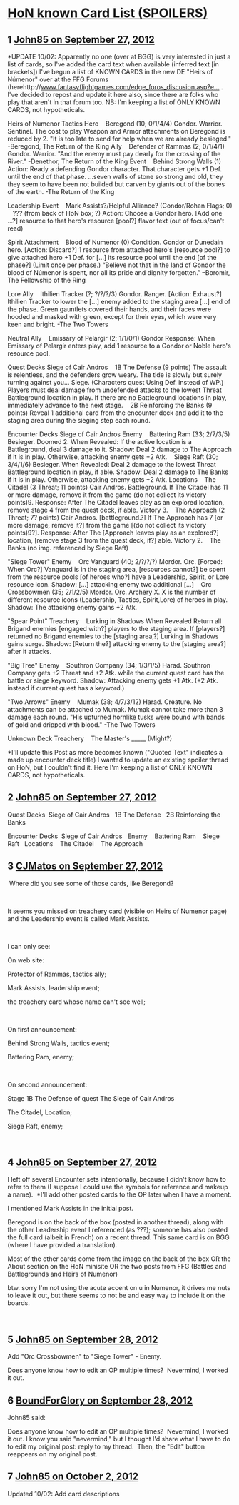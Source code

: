 # [HoN known Card List (SPOILERS)](https://community.fantasyflightgames.com/topic/71842-hon-known-card-list-spoilers/)

## 1 [John85 on September 27, 2012](https://community.fantasyflightgames.com/topic/71842-hon-known-card-list-spoilers/?do=findComment&comment=701180)

*UPDATE 10/02: Apparently no one (over at BGG) is very interested in just a list of cards, so I've added the card text when available (inferred text [in brackets])
I've begun a list of KNOWN CARDS in the new DE "Heirs of Númenor" over at the FFG Forums (herehttp://www.fantasyflightgames.com/edge_foros_discusion.asp?e… . I've decided to repost and update it here also, since there are folks who play that aren't in that forum too. NB: I'm keeping a list of ONLY KNOWN CARDS, not hypotheticals.

Heirs of Numenor
Tactics
Hero
   Beregond (10; 0/1/4/4) Gondor. Warrior. Sentinel. The cost to play Weapon and Armor attachments on Beregond is reduced by 2. "It is too late to send for help when we are already besieged." -Beregond, The Return of the King
Ally
   Defender of Rammas (2; 0/1/4/1) Gondor. Warrior. "And the enemy must pay dearly for the crossing of the River." -Denethor, The Return of the King
Event
   Behind Strong Walls (1) Action: Ready a defending Gondor character. That character gets +1 Def. until the end of that phase. …seven walls of stone so strong and old, they they seem to have been not builded but carven by giants out of the bones of the earth. -The Return of the King

Leadership
Event
   Mark Assists?/Helpful Alliance? (Gondor/Rohan Flags; 0)
   ??? (from back of HoN box; ?) Action: Choose a Gondor hero. [Add one …?] resource to that hero's resource [pool?] flavor text (out of focus/can't read)

Spirit
Attachment
   Blood of Numenor (0) Condition. Gondor or Dunedain hero. [Action: Discard?] 1 resource from attached hero's [resource pool?] to give attached hero +1 Def. for […] its resource pool until the end [of the phase?] (Limit once per phase.) “Believe not that in the land of Gondor the blood of Númenor is spent, nor all its pride and dignity forgotten.” –Boromir, The Fellowship of the Ring

Lore
Ally
   Ithilien Tracker (?; ?/?/?/3) Gondor. Ranger. [Action: Exhaust?] Ithilien Tracker to lower the […] enemy added to the staging area […] end of the phase. Green gauntlets covered their hands, and their faces were hooded and masked with green, except for their eyes, which were very keen and bright. -The Two Towers

Neutral
Ally
   Emissary of Pelargir (2; 1/1/0/1) Gondor Response: When Emissary of Pelargir enters play, add 1 resource to a Gondor or Noble hero's resource pool.

Quest Decks
Siege of Cair Andros
   1B The Defense (9 points) The assault is relentless, and the defenders grow weary. The tide is slowly but surely turning against you… Siege. (Characters quest Using Def. instead of WP.) Players must deal damage from undefended attacks to the lowest Threat Battleground location in play. If there are no Battleground locations in play, immediately advance to the next stage.
   2B Reinforcing the Banks (9 points) Reveal 1 additional card from the encounter deck and add it to the staging area during the sieging step each round.

Encounter Decks
Siege of Cair Andros
Enemy
   Battering Ram (33; 2/7/3/5) Besieger. Doomed 2. When Revealed: If the active location is a Battleground, deal 3 damage to it. Shadow: Deal 2 damage to The Approach if it is in play. Otherwise, attacking enemy gets +2 Atk.
   Siege Raft (30; 3/4/1/6) Besieger. When Revealed: Deal 2 damage to the lowest Threat Battleground location in play, if able. Shadow: Deal 2 damage to The Banks if it is in play. Otherwise, attacking enemy gets +2 Atk.
Locations
   The Citadel (3 Threat; 11 points) Cair Andros. Battleground. If The Citadel has 11 or more damage, remove it from the game (do not collect its victory points)9. Response: After The Citadel leaves play as an explored location, remove stage 4 from the quest deck, if able. Victory 3.
   The Approach (2 Threat; 7? points) Cair Andros. [battleground.?] If The Approach has 7 [or more damage, remove it?] from the game [(do not collect its victory points)9?]. Response: After The [Approach leaves play as an explored?] location, [remove stage 3 from the quest deck, if?] able. Victory 2.
   The Banks (no img. referenced by Siege Raft)

"Siege Tower"
Enemy
   Orc Vanguard (40; 2/?/?/?) Mordor. Orc. [Forced: When Orc?] Vanguard is in the staging area, [resources cannot?] be spent from the resource pools [of heroes who?] have a Leadership, Spirit, or Lore resource icon. Shadow: […] attacking enemy two additional […]
   Orc Crossbowmen (35; 2/1/2/5) Mordor. Orc. Archery X. X is the number of different resource icons (Leadership, Tactics, Spirit,Lore) of heroes in play. Shadow: The attacking enemy gains +2 Atk.

"Spear Point"
Treachery
   Lurking in Shadows When Revealed Return all Brigand enemies [engaged with?] players to the staging area. If [players?] returned no Brigand enemies to the [staging area,?] Lurking in Shadows gains surge. Shadow: [Return the?] attacking enemy to the [staging area?] after it attacks.

"Big Tree"
Enemy
   Southron Company (34; 1/3/1/5) Harad. Southron Company gets +2 Threat and +2 Atk. while the current quest card has the battle or siege keyword. Shadow: Attacking enemy gets +1 Atk. (+2 Atk. instead if current quest has a keyword.)

"Two Arrows"
Enemy
   Mumak (38; 4/7/3/12) Harad. Creature. No attachments can be attached to Mumak. Mumak cannot take more than 3 damage each round. "His upturned hornlike tusks were bound with bands of gold and dripped with blood." -The Two Towers

Unknown Deck
Treachery
   The Master's _____ (Might?)

*I'll update this Post as more becomes known ("Quoted Text" indicates a made up encounter deck title) I wanted to update an existing spoiler thread on HoN, but I couldn't find it. Here I'm keeping a list of ONLY KNOWN CARDS, not hypotheticals.

## 2 [John85 on September 27, 2012](https://community.fantasyflightgames.com/topic/71842-hon-known-card-list-spoilers/?do=findComment&comment=701183)

Quest Decks
 Siege of Cair Andros
  1B The Defense
  2B Reinforcing the Banks

Encounter Decks
 Siege of Cair Andros
  Enemy
   Battering Ram
   Siege Raft
  Locations
   The Citadel
   The Approach

## 3 [CJMatos on September 27, 2012](https://community.fantasyflightgames.com/topic/71842-hon-known-card-list-spoilers/?do=findComment&comment=701257)

 Where did you see some of those cards, like Beregond?

 

It seems you missed on treachery card (visible on Heirs of Numenor page) and the Leadership event is called Mark Assists.

 

I can only see:

On web site:

Protector of Rammas, tactics ally;

Mark Assists, leadership event;

the treachery card whose name can't see well;

 

On first announcement:

Behind Strong Walls, tactics event;

Battering Ram, enemy;

 

On second announcement:

Stage 1B The Defense of quest The Siege of Cair Andros

The Citadel, Location;

Siege Raft, enemy;

 

## 4 [John85 on September 27, 2012](https://community.fantasyflightgames.com/topic/71842-hon-known-card-list-spoilers/?do=findComment&comment=701271)

I left off several Encounter sets intentionally, because I didn't know how to refer to them (I suppose I could use the symbols for reference and makeup a name).  *I'll add other posted cards to the OP later when I have a moment.

I mentioned Mark Assists in the initial post.

Beregond is on the back of the box (posted in another thread), along with the other Leadership event I referenced (as ???); someone has also posted the full card (albeit in French) on a recent thread. This same card is on BGG (where I have provided a translation).

Most of the other cards come from the image on the back of the box OR the About section on the HoN minisite OR the two posts from FFG (Battles and Battlegrounds and Heirs of Numenor)

btw. sorry I'm not using the acute accent on u in Numenor, it drives me nuts to leave it out, but there seems to not be and easy way to include it on the boards.

 

## 5 [John85 on September 28, 2012](https://community.fantasyflightgames.com/topic/71842-hon-known-card-list-spoilers/?do=findComment&comment=701945)

Add "Orc Crossbowmen" to "Siege Tower" - Enemy.

Does anyone know how to edit an OP multiple times?  Nevermind, I worked it out.

## 6 [BoundForGlory on September 28, 2012](https://community.fantasyflightgames.com/topic/71842-hon-known-card-list-spoilers/?do=findComment&comment=702082)

John85 said:

Does anyone know how to edit an OP multiple times?  Nevermind, I worked it out.
I know you said "nevermind," but I thought I'd share what I have to do to edit my original post: reply to my thread.  Then, the "Edit" button reappears on my original post.

## 7 [John85 on October 2, 2012](https://community.fantasyflightgames.com/topic/71842-hon-known-card-list-spoilers/?do=findComment&comment=703773)

Updated 10/02: Add card descriptions

